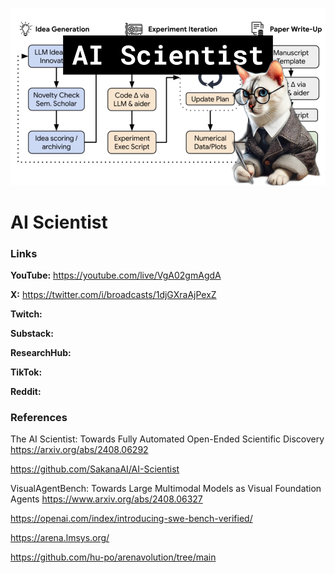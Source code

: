 ![thumbnail](thumbnail.png)

# AI Scientist

### Links

**YouTube:** https://youtube.com/live/VgA02gmAgdA

**X:** https://twitter.com/i/broadcasts/1djGXraAjPexZ

**Twitch:**

**Substack:**

**ResearchHub:**

**TikTok:**

**Reddit:**

### References

The AI Scientist: Towards Fully Automated Open-Ended Scientific Discovery
https://arxiv.org/abs/2408.06292

https://github.com/SakanaAI/AI-Scientist

VisualAgentBench: Towards Large Multimodal Models as Visual Foundation Agents
https://www.arxiv.org/abs/2408.06327

https://openai.com/index/introducing-swe-bench-verified/

https://arena.lmsys.org/

https://github.com/hu-po/arenavolution/tree/main

